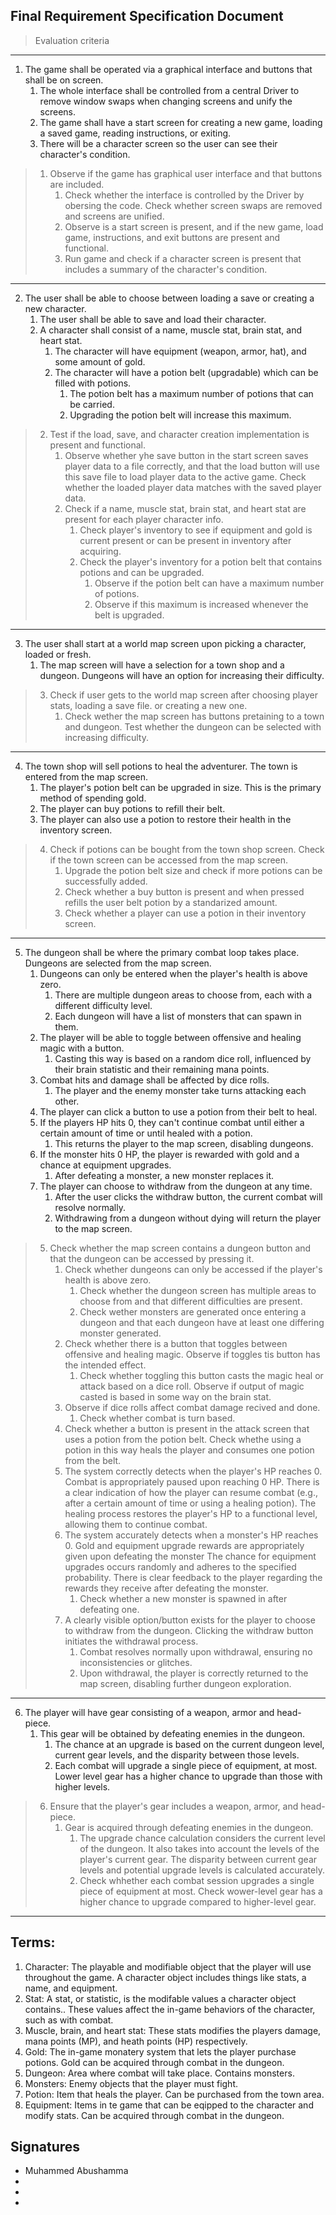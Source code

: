 ## Final Requirement Specification Document
> Evaluation criteria
  
---
1. The game shall be operated via a graphical interface and buttons that shall be on screen.
    1. The whole interface shall be controlled from a central Driver to remove window swaps when changing screens and unify the screens.
    2. The game shall have a start screen for creating a new game, loading a saved game, reading instructions, or exiting.
    3. There will be a character screen so the user can see their character's condition.


> 1. Observe if the game has graphical user interface and that buttons are included.
>    1. Check whether the interface is controlled by the Driver by obersing the code. Check whether screen swaps are removed and screens are unified.   
>    2. Observe is a start screen is present, and if the new game, load game, instructions, and exit buttons are present and functional.       
>    3. Run game and check if a character screen is present that includes a summary of the character's condition. 

---

2. The user shall be able to choose between loading a save or creating a new character.
    1. The user shall be able to save and load their character.
    2. A character shall consist of a name, muscle stat, brain stat, and heart stat.
        1. The character will have equipment (weapon, armor, hat), and some amount of gold.
        2. The character will have a potion belt (upgradable) which can be filled with potions.
            1. The potion belt has a maximum number of potions that can be carried.
            2. Upgrading the potion belt will increase this maximum.
   

> 2. Test if the load, save, and character creation implementation is present and functional.
>    1. Observe whether yhe save button in the start screen saves player data to a file correctly, and that the load button will use this save file to load player data to the active game. Check whether the loaded player data matches with the saved player data.
>    2. Check if a name, muscle stat, brain stat, and heart stat are present for each player character info.
>        1. Check player's inventory to see if equipment and gold is current present or can be present in inventory after acquiring.
>        2. Check the player's inventory for a potion belt that contains potions and can be upgraded.
>            1. Observe if the potion belt can have a maximum number of potions.
>            2. Observe if this maximum is increased whenever the belt is upgraded.

---

3. The user shall start at a world map screen upon picking a character, loaded or fresh.
    1. The map screen will have a selection for a town shop and a dungeon. Dungeons will have an option for increasing their difficulty.

>3. Check if user gets to the world map screen after choosing player stats, loading a save file. or creating a new one.
>    1.  Check wether the map screen has buttons pretaining to a town and dungeon. Test whether the dungeon can be selected with increasing difficulty.

---

4. The town shop will sell potions to heal the adventurer. The town is entered from the map screen.
    1. The player's potion belt can be upgraded in size.  This is the primary method of spending gold.
    2. The player can buy potions to refill their belt.
    3. The player can also use a potion to restore their health in the inventory screen.

>4. Check if potions can be bought from the town shop screen. Check if the town screen can be accessed from the map screen.
>    1. Upgrade the potion belt size and check if more potions can be successfully added.  
>    2. Check whether a buy button is present and when pressed refills the user belt potion by a standarized amount.
>    3. Check whether a player can use a potion in their inventory screen.

---

5. The dungeon shall be where the primary combat loop takes place.  Dungeons are selected from the map screen.
    1. Dungeons can only be entered when the player's health is above zero.
        1. There are multiple dungeon areas to choose from, each with a different difficulty level.
        2. Each dungeon will have a list of monsters that can spawn in them.
    2. The player will be able to toggle between offensive and healing magic with a button.
        1. Casting this way is based on a random dice roll, influenced by their brain statistic and their remaining mana points.
    3. Combat hits and damage shall be affected by dice rolls.
        1. The player and the enemy monster take turns attacking each other.
    4. The player can click a button to use a potion from their belt to heal.
    5. If the players HP hits 0, they can't continue combat until either a certain amount of time or until healed with a potion.
        1. This returns the player to the map screen, disabling dungeons.
    6. If the monster hits 0 HP, the player is rewarded with gold and a chance at equipment upgrades.
        1. After defeating a monster, a new monster replaces it.
    7. The player can choose to withdraw from the dungeon at any time.
        1. After the user clicks the withdraw button, the current combat will resolve normally.
        2. Withdrawing from a dungeon without dying will return the player to the map screen.

> 5. Check whether the map screen contains a dungeon button and that the dungeon can be accessed by pressing it.
>    1. Check whether dungeons can only be accessed if the player's health is above zero.
>        1. Check whether the dungeon screen has multiple areas to choose from and that different difficulties are present.
>        2. Check wether monsters are generated once entering a dungeon and that each dungeon have at least one differing monster generated.
>    2. Check whether there is a button that toggles between offensive and healing magic. Observe if toggles tis button has the intended effect.
>        1. Check whether toggling this button casts the magic heal or attack based on a dice roll. Observe if output of magic casted is based in some way on the brain stat.
>    3. Observe if dice rolls affect combat damage recived and done.
>        1. Check whether combat is turn based.
>    4. Check whether a button is present in the attack screen that uses a potion from the potion belt. Check whethe using a potion in this way heals the player and consumes one potion from the belt.
>    5. The system correctly detects when the player's HP reaches 0. Combat is appropriately paused upon reaching 0 HP. There is a clear indication of how the player can resume combat (e.g., after a certain amount of time or using a healing potion). The healing process restores the player's HP to a functional level, allowing them to continue combat.
>    6. The system accurately detects when a monster's HP reaches 0. Gold and equipment upgrade rewards are appropriately given upon defeating the monster The chance for equipment upgrades occurs randomly and adheres to the specified probability. There is clear feedback to the player regarding the rewards they receive after defeating the monster.
>        1. Check whether a new monster is spawned in after defeating one.
>    7. A clearly visible option/button exists for the player to choose to withdraw from the dungeon. Clicking the withdraw button initiates the withdrawal process.
>        1. Combat resolves normally upon withdrawal, ensuring no inconsistencies or glitches.
>        2. Upon withdrawal, the player is correctly returned to the map screen, disabling further dungeon exploration.

---

6. The player will have gear consisting of a weapon, armor and head-piece.
    1. This gear will be obtained by defeating enemies in the dungeon.
        1. The chance at an upgrade is based on the current dungeon level, current gear levels, and the disparity between those levels.
        2. Each combat will upgrade a single piece of equipment, at most. Lower level gear has a higher chance to upgrade than those with higher levels.

> 6. Ensure that the player's gear includes a weapon, armor, and head-piece.
>    1. Gear is acquired through defeating enemies in the dungeon.
>        1. The upgrade chance calculation considers the current level of the dungeon. It also takes into account the levels of the player's current gear. The disparity between current gear levels and potential upgrade levels is calculated accurately.
>        2. Check whhether each combat session upgrades a single piece of equipment at most. Check wower-level gear has a higher chance to upgrade compared to higher-level gear.

---

## Terms:
1. Character: The playable and modifiable object that the player will use throughout the game. A character object includes things like stats, a name, and equipment.
2. Stat: A stat, or statistic, is the modifable values a character object contains.. These values affect the in-game behaviors of the character, such as with combat.
3. Muscle, brain, and heart stat: These stats modifies the players damage, mana points (MP), and heath points (HP) respectively.
4. Gold: The in-game monatery system that lets the player purchase potions. Gold can be acquired through combat in the dungeon.
5. Dungeon: Area where combat will take place. Contains monsters.
6. Monsters: Enemy objects that the player must fight.
7. Potion: Item that heals the player. Can be purchased from the town area.
8. Equipment: Items in te game that can be eqipped to the character and modify stats. Can be acquired through combat in the dungeon. 

## Signatures
- Muhammed Abushamma
- 
- 
- 
